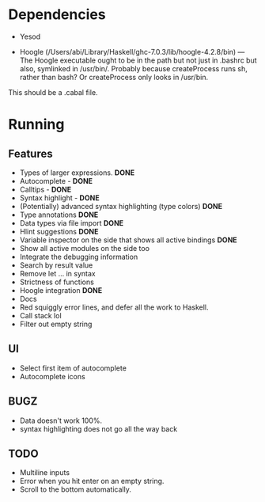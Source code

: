 
# Dependencies

* Yesod

* Hoogle (/Users/abi/Library/Haskell/ghc-7.0.3/lib/hoogle-4.2.8/bin) — The Hoogle executable ought to be in the path but not just in .bashrc but also, symlinked in /usr/bin/. Probably because createProcess runs sh, rather than bash? Or createProcess only looks in /usr/bin.

This should be a .cabal file.

# Running

## Features

* Types of larger expressions. **DONE**
* Autocomplete - **DONE**
* Calltips - **DONE**
* Syntax highlight - **DONE**
* (Potentially) advanced syntax highlighting (type colors) **DONE**
* Type annotations **DONE**
* Data types via file import **DONE**
* Hlint suggestions **DONE**
* Variable inspector on the side that shows all active bindings **DONE**
* Show all active modules on the side too
* Integrate the debugging information
* Search by result value
* Remove let ... in syntax
* Strictness of functions
* Hoogle integration **DONE**
* Docs
* Red squiggly error lines, and defer all the work to Haskell.
* Call stack lol
* Filter out empty string

## UI

* Select first item of autocomplete
* Autocomplete icons

## BUGZ

* Data doesn't work 100%.
* syntax highlighting does not go all the way back

## TODO

* Multiline inputs
* Error when you hit enter on an empty string.
* Scroll to the bottom automatically.
